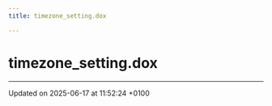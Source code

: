 ```yaml
---
title: timezone_setting.dox

---
```


# timezone_setting.dox








-------------------------------

Updated on 2025-06-17 at 11:52:24 +0100
